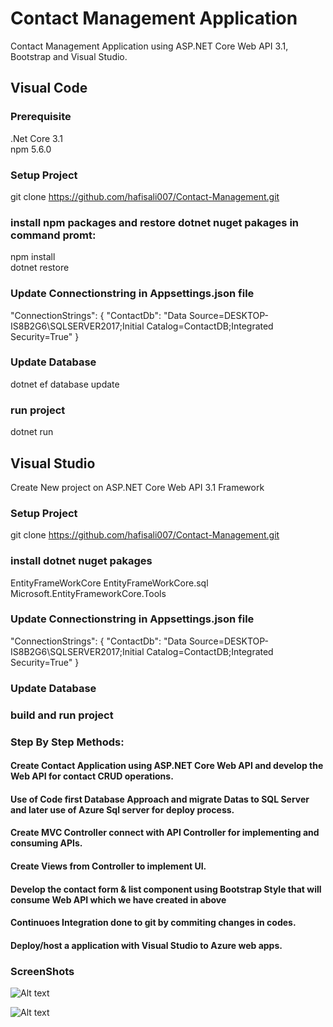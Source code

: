 # Contact Management Application
Contact Management Application using ASP.NET Core Web API 3.1, Bootstrap and Visual Studio. 

## Visual Code

### Prerequisite 
.Net Core 3.1<br />
npm 5.6.0 <br />

### Setup Project
git clone https://github.com/hafisali007/Contact-Management.git

### install npm packages and restore dotnet nuget pakages in command promt:
npm install <br />
dotnet restore  

### Update Connectionstring in Appsettings.json file
 "ConnectionStrings": {
    "ContactDb": "Data Source=DESKTOP-IS8B2G6\SQLSERVER2017;Initial Catalog=ContactDB;Integrated Security=True"
	}

### Update Database
dotnet ef database update

### run project
dotnet run
 
## Visual Studio
Create New project on ASP.NET Core Web API 3.1 Framework

### Setup Project
git clone https://github.com/hafisali007/Contact-Management.git

### install dotnet nuget pakages
EntityFrameWorkCore
EntityFrameWorkCore.sql
Microsoft.EntityFrameworkCore.Tools

### Update Connectionstring in Appsettings.json file
 "ConnectionStrings": {
    "ContactDb": "Data Source=DESKTOP-IS8B2G6\SQLSERVER2017;Initial Catalog=ContactDB;Integrated Security=True"
	}
	
### Update Database

### build and run project
	
### Step By Step Methods:

#### Create Contact Application using ASP.NET Core Web API and develop the Web API for contact CRUD operations.

#### Use of Code first Database Approach and migrate Datas to SQL Server and later use of Azure Sql server for deploy process.

#### Create MVC Controller connect with API Controller for implementing and consuming APIs.

#### Create Views from Controller to implement UI.

#### Develop the contact form & list component using Bootstrap Style that will consume Web API which we have created in above

#### Continuoes Integration done to git by commiting changes in codes.

#### Deploy/host a application with Visual Studio to Azure web apps.

### ScreenShots
![Alt text](https://contactmanagementevo.file.core.windows.net/contact/ContactList.png "Contact List")

![Alt text](https://contactmanagementevo.file.core.windows.net/contact/ContactActions.png "Contact Form")
